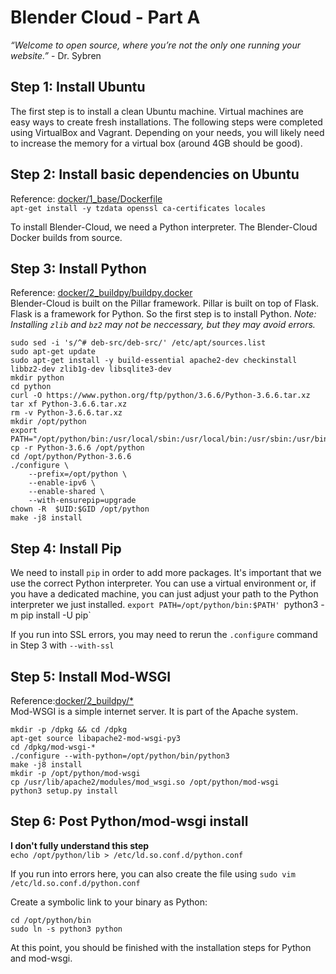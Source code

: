 # Blender Cloud - Part A

*“Welcome to open source, where you’re not the only one running your website.”* - Dr. Sybren    

## Step 1: Install Ubuntu    
The first step is to install a clean Ubuntu machine. Virtual machines are easy ways to create fresh installations. The following steps were completed using VirtualBox and Vagrant. Depending on your needs, you will likely need to increase the memory for a virtual box (around 4GB should be good). 

## Step 2: Install basic dependencies on Ubuntu 
Reference: [docker/1_base/Dockerfile](https://developer.blender.org/diffusion/BC/browse/master/docker/1_base/Dockerfile)    
`apt-get install -y tzdata openssl ca-certificates locales`    

To install Blender-Cloud, we need a Python interpreter. The Blender-Cloud Docker builds from source.    

## Step 3: Install Python 
Reference: [docker/2_buildpy/buildpy.docker](https://developer.blender.org/diffusion/BC/browse/master/docker/2_buildpy/buildpy.docker)    
Blender-Cloud is built on the Pillar framework. Pillar is built on top of Flask. Flask is a framework for Python. So the first step is to install Python.
*Note: Installing `zlib` and `bz2` may not be neccessary, but they may avoid errors.*

```
sudo sed -i 's/^# deb-src/deb-src/' /etc/apt/sources.list
sudo apt-get update
sudo apt-get install -y build-essential apache2-dev checkinstall libbz2-dev zlib1g-dev libsqlite3-dev
mkdir python
cd python
curl -O https://www.python.org/ftp/python/3.6.6/Python-3.6.6.tar.xz
tar xf Python-3.6.6.tar.xz
rm -v Python-3.6.6.tar.xz
mkdir /opt/python
export PATH="/opt/python/bin:/usr/local/sbin:/usr/local/bin:/usr/sbin:/usr/bin:/sbin:/bin"
cp -r Python-3.6.6 /opt/python
cd /opt/python/Python-3.6.6
./configure \
    --prefix=/opt/python \
    --enable-ipv6 \
    --enable-shared \
    --with-ensurepip=upgrade
chown -R  $UID:$GID /opt/python
make -j8 install
```

## Step 4: Install Pip    
We need to install `pip` in order to add more packages. It's important that we use the correct Python interpreter. You can use a virtual environment or, if you have a dedicated machine, you can just adjust your path to the Python interpreter we just installed.
`export PATH=/opt/python/bin:$PATH'
`python3 -m pip install -U pip`    

If you run into SSL errors, you may need to rerun the `.configure` command in Step 3 with `--with-ssl`    

## Step 5: Install Mod-WSGI 
Reference:[docker/2_buildpy/*](https://developer.blender.org/diffusion/BC/browse/master/docker/2_buildpy/)    
Mod-WSGI is a simple internet server. It is part of the Apache system.    

```
mkdir -p /dpkg && cd /dpkg
apt-get source libapache2-mod-wsgi-py3
cd /dpkg/mod-wsgi-*
./configure --with-python=/opt/python/bin/python3
make -j8 install
mkdir -p /opt/python/mod-wsgi
cp /usr/lib/apache2/modules/mod_wsgi.so /opt/python/mod-wsgi
python3 setup.py install
```

## Step 6: Post Python/mod-wsgi install    
**I don't fully understand this step**    
`echo /opt/python/lib > /etc/ld.so.conf.d/python.conf`    

If you run into errors here, you can also create the file using `sudo vim /etc/ld.so.conf.d/python.conf`    

Create a symbolic link to your binary as Python:    
```
cd /opt/python/bin
sudo ln -s python3 python
```

At this point, you should be finished with the installation steps for Python and mod-wsgi.     

